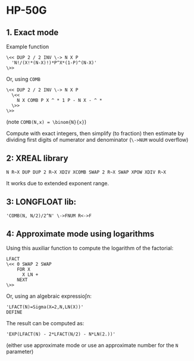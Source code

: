 # HP-50G


## 1. Exact mode

Example function

```
\<< DUP 2 / 2 INV \-> N X P
  'N!/(X!*(N-X)!)*P^X*(1-P)^(N-X)'
\>>
```

Or, using `COMB`

```
\<< DUP 2 / 2 INV \-> N X P
  \<<
    N X COMB P X ^ * 1 P - N X - ^ *
  \>>
\>>
```


(note `COMB(N,x) = \binom{N}{x}`)

Compute with exact integers, then simplify (to fraction)
then estimate by dividing first digits of numerator and denominator
(`\->NUM` would overflow)

## 2: XREAL library

```
N R~X DUP DUP 2 R~X XDIV XCOMB SWAP 2 R~X SWAP XPOW XDIV R~X
```

It works due to extended exponent range.


## 3: LONGFLOAT lib:

```
'COMB(N, N/2)/2^N' \->FNUM R<->F
```

## 4: Approximate mode using logarithms

Using this auxiliar function to compute
the logarithm of the factorial:

```
LFACT
\<< 0 SWAP 2 SWAP
    FOR X
      X LN +
    NEXT
\>>
```

Or, using an algebraic expressio∫n:

```
'LFACT(N)=Sigma(X=2,N,LN(X))'
DEFINE
```

The result can be computed as:

```
'EXP(LFACT(N) - 2*LFACT(N/2) - N*LN(2.))'
```

(either use approximate mode or use an approximate number
for the `N` parameter)
